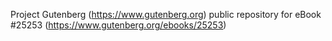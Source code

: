 Project Gutenberg (https://www.gutenberg.org) public repository for eBook #25253 (https://www.gutenberg.org/ebooks/25253)

